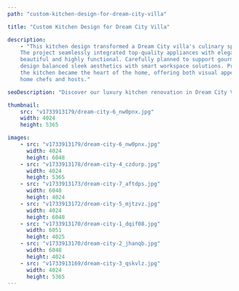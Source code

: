 ```yaml
---
path: "custom-kitchen-design-for-dream-city-villa"

title: "Custom Kitchen Design for Dream City Villa"

description: 
    - "This kitchen design transformed a Dream City villa's culinary space into an inviting and practical environment.  
    The project seamlessly integrated top-quality appliances with elegant materials, creating a kitchen that was both  
    beautiful and highly functional. Carefully planned to support gourmet cooking and effortless entertaining, the  
    design balanced sleek aesthetics with smart workspace solutions. Premium finishes and a thoughtful layout ensured  
    the kitchen became the heart of the home, offering both visual appeal and exceptional performance for passionate  
    home chefs and hosts."

seoDescription: "Discover our luxury kitchen renovation in Dream City Villa featuring custom design, premium appliances & elegant materials. Transform your culinary space with our expert kitchen designers. Modern functionality meets timeless style."

thumbnail: 
    src: "v1733913179/dream-city-6_nw0pnx.jpg"
    width: 4024
    height: 5365

images:
    - src: "v1733913179/dream-city-6_nw0pnx.jpg"
      width: 4024
      height: 6048
    - src: "v1733913178/dream-city-4_czdurp.jpg"
      width: 4024
      height: 5365
    - src: "v1733913173/dream-city-7_aftdps.jpg"
      width: 6048
      height: 4024
    - src: "v1733913172/dream-city-5_mjtzvz.jpg"
      width: 4024
      height: 6048
    - src: "v1733913170/dream-city-1_dqif08.jpg"
      width: 6051
      height: 4025
    - src: "v1733913170/dream-city-2_jhanqb.jpg"
      width: 6048
      height: 4024
    - src: "v1733913169/dream-city-3_qskvlz.jpg"
      width: 4024
      height: 5365
---
```


